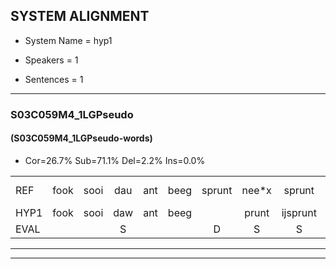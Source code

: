 
## SYSTEM ALIGNMENT

- System Name = hyp1

- Speakers = 1

- Sentences = 1

---

### S03C059M4_1LGPseudo

#### (S03C059M4_1LGPseudo-words)

- Cor=26.7%	Sub=71.1%	Del=2.2%	Ins=0.0%

|  |  |  |  |  |  |  |  |  |  |  |  |  |  |  |  |  |  |  |  |  |  |  |  |  |  |  |  |  |  |  |  |  |  |  |  |  |  |  |  |  |  |  |  |  |  |
|:--- |:---:|:---:|:---:|:---:|:---:|:---:|:---:|:---:|:---:|:---:|:---:|:---:|:---:|:---:|:---:|:---:|:---:|:---:|:---:|:---:|:---:|:---:|:---:|:---:|:---:|:---:|:---:|:---:|:---:|:---:|:---:|:---:|:---:|:---:|:---:|:---:|:---:|:---:|:---:|:---:|:---:|:---:|:---:|:---:|:---:|
| REF | fook | sooi | dau | ant | beeg | sprunt | nee*x | sprunt | hool | *(lars) | larst | vout | zwoei | fam | rachts | vaap | sprieuw | keng | * | swoers | doer | plirt | jien | blard | guul | hoekt | neeuw | noork | vid | zans | leum | haans | spaai | sjalt | heik | sank | roen | frijk | eem | * | schard | grek | dron | snaaf | stuid |
| HYP1 | fook | sooi | daw | ant | beeg |  | prunt | ijsprunt | hool | lars | larst | fout | zooi | van | rahst | vap | spriel | ken | s | swoors | door | leerd | geen | plert | griel | hookt | neel | noork | git | zans | luim | hans | spai | sholt | hek | sank | roon | frijk | één | fart | schart | grek | droom | snaaf | stuit |
| EVAL |  |  | S |  |  | D | S | S |  | S |  | S | S | S | S | S | S | S | S | S | S | S | S | S | S | S | S |  | S |  | S | S | S | S | S |  | S |  | S | S | S |  | S |  | S |
---

---
